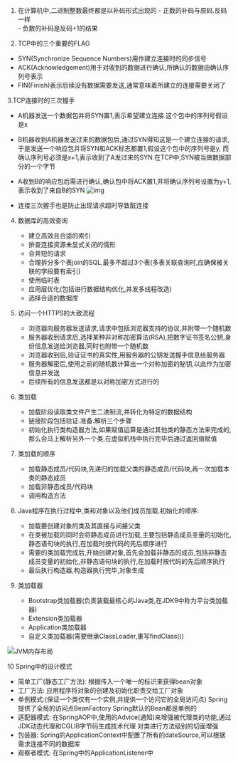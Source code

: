 1. 在计算机中,二进制整数最终都是以补码形式出现的
        - 正数的补码与原码.反码一样   
        - 负数的补码是反码+1的结果

2. TCP中的三个重要的FLAG
  - SYN(Synchronize Sequence Numbers)用作建立连接时的同步信号
  - ACK(Acknowledgement)用于对收到的数据进行确认,所确认的数据由确认序列号表示
  - FIN(Finish)表示后续没有数据需要发送,通常意味着所建立的连接需要关闭了
  
3.TCP连接时的三次握手
  - A机器发送一个数据包并将SYN置1,表示希望建立连接.这个包中的序列号假设是x
  - B机器收到A机器发送过来的数据包后,通过SYN得知这是一个建立连接的请求,于是发送一个响应包并将SYN和ACK标志都置1,假设这个包中的序列号是y,
    而确认序列号必须是x+1,表示收到了A发过来的SYN.在TCP中,SYN被当做数据部分的一个字节
  - A收到B的响应包后需进行确认,确认包中将ACK置1,并将确认序列号设置为y+1,表示收到了来自B的SYN
     ![img](https://gitee.com/renchengl/testmayun/raw/master/TCP.png)
        
  - 连接三次握手也是防止出现请求超时导致脏连接
 
4. 数据库的高效查询
   - 建立高效且合适的索引
   - 排查连接资源未显式关闭的情形
   - 合并短的请求
   - 合理拆分多个表join的SQL,最多不超过3个表(多表关联查询时,应确保被关联的字段要有索引)
   - 使用临时表
   - 应用层优化(包括进行数据结构优化,并发多线程改造)
   - 选择合适的数据库
   
5. 访问一个HTTPS的大致流程
   - 浏览器向服务器发送请求,请求中包括浏览器支持的协议,并附带一个随机数
   - 服务器收到请求后,选择某种非对称加密算法(RSA),把数字证书签名公钥,身份信息发送给浏览器,同时也附带一个随机数
   - 浏览器收到后,验证证书的真实性,用服务器的公钥发送握手信息给服务器
   - 服务器解密后,使用之前的随机数计算出一个对称加密的秘钥,以此作为加密信息并发送
   - 后续所有的信息发送都是以对称加密方式进行的

6. 类加载
   - 加载阶段读取类文件产生二进制流,并转化为特定的数据结构
   - 链接阶段包括验证.准备.解析三个步骤
   - 初始化执行类构造器方法,如果赋值运算是通过其他类的静态方法来完成的,那么会马上解析另外一个类,在虚拟机栈中执行完毕后通过返回值赋值

7. 类加载的顺序
   - 加载静态成员/代码块,先递归的加载父类的静态成员/代码块,再一次加载本类的静态成员
   - 加载非静态成员/代码块
   - 调用构造方法
8. Java程序在执行过程中,类和对象以及他们成员加载.初始化的顺序:
   - 加载要创建对象的类及其直接与间接父类
   - 在类被加载的同时会将静态成员进行加载,主要包括静态成员变量的初始化,静态语句块的执行,在加载时按代码的先后顺序进行
   - 需要的类加载完成后,开始创建对象,首先会加载非静态的成员,包括非静态成员变量的初始化,非静态语句块的执行,在加载时按代码的先后顺序执行
   - 最后执行构造器,构造器执行完毕,对象生成
       
  
        
9. 类加载器
   - Bootstrap类加载器(负责装载最核心的Java类,在JDK9中称为平台类加载器)
   - Extension类加载器
   - Application类加载器
   - 自定义类加载器(需要继承ClassLoader,重写findClass())
   
![JVM内存布局](https://gitee.com/renchengl/testmayun/raw/master/JVM%E5%86%85%E5%AD%98%E5%B8%83%E5%B1%80.png)


10 Spring中的设计模式
   - 简单工厂(静态工厂方法): 根据传入一个唯一的标识来获得bean对象
   - 工厂方法: 应用程序将对象的创建及初始化职责交给工厂对象
   - 单例模式:(保证一个类仅有一个实例,并提供一个访问它的全局访问点) Spring提供了全局的访问点BeanFactory Spring默认的Bean都是单例的
   - 适配器模式: 在SpringAOP中,使用的Advice(通知)来增强被代理类的功能,通过JDK动态代理和CGLIB字节码生成技术代理  对类进行方法级别的切面增强
   - 包装器: Spring的ApplicationContext中配置了所有的dateSource,可以根据需求连接不同的数据库
   - 观察者模式: 在Spring中的ApplicationListener中


